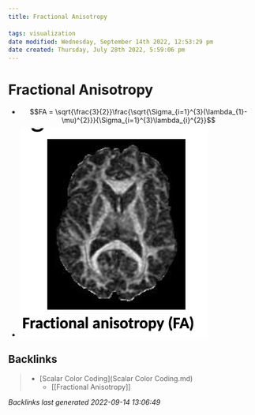 ```yaml
---
title: Fractional Anisotropy

tags: visualization 
date modified: Wednesday, September 14th 2022, 12:53:29 pm
date created: Thursday, July 28th 2022, 5:59:06 pm
---
```


# Fractional Anisotropy
- $$FA = \sqrt{\frac{3}{2}}\frac{\sqrt{\Sigma_{i=1}^{3}(\lambda_{1}-\mu)^{2}}}{\Sigma_{i=1}^{3}\lambda_{i}^{2}}$$
- ![](assets/Screenshot%202022-09-14%20at%2012.53.26%20PM.png)

## Backlinks

> - [Scalar Color Coding](Scalar Color Coding.md)
>   - [[Fractional Anisotropy]]

_Backlinks last generated 2022-09-14 13:06:49_
